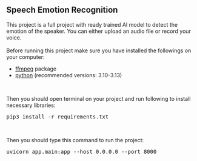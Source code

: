 <h2>Speech Emotion Recognition</h2>

This project is a full project with ready trained AI model to detect the emotion of the speaker. You can either upload an audio file or record your voice.<br><br>
Before running this project make sure you have installed the followings on your computer:<br>
<ul>
<li><a href="https://www.ffmpeg.org/download.html">ffmpeg</a> package</li>
<li><a href="https://www.python.org/">python</a> (recommended versions: 3.10-3.13)</li>
</ul>
<br>

Then you should open terminal on your project and run following to install necessary libraries:
<pre>pip3 install -r requirements.txt</pre>
<br>

Then you should type this command to run the project:
<pre>uvicorn app.main:app --host 0.0.0.0 --port 8000</pre>
